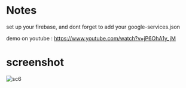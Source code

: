 # Notes
set up your firebase,
and dont forget to add your google-services.json

demo on youtube : https://www.youtube.com/watch?v=jP6OhA1y_jM

# screenshot
![sc6](https://github.com/ikhwanhanif/Notes/assets/108711453/cb128625-7c48-4670-a173-7375a6354f86)
